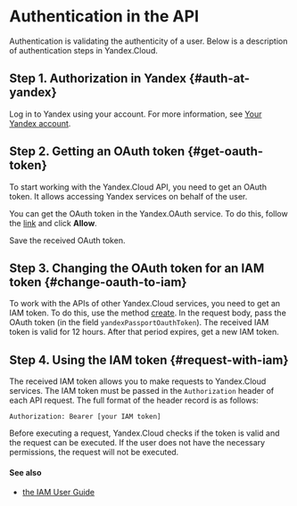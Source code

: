 # Authentication in the API

Authentication is validating the authenticity of a user. Below is a description of authentication steps in
Yandex.Cloud.

## Step 1. Authorization in Yandex {#auth-at-yandex}

Log in to Yandex using your account. For more information, see [Your Yandex account](https://yandex.com/support/passport/auth.html).

## Step 2. Getting an OAuth token {#get-oauth-token}

To start working with the Yandex.Cloud API, you need to get an OAuth token. It allows accessing Yandex services on behalf of the user.

You can get the OAuth token in the Yandex.OAuth service. To do this, follow the [link](https://oauth.yandex.com/authorize?response_type=token&client_id=1a6990aa636648e9b2ef855fa7bec2fb) and click
**Allow**.

Save the received OAuth token.

## Step 3. Changing the OAuth token for an IAM token {#change-oauth-to-iam}

To work with the APIs of other Yandex.Cloud services, you need to get an IAM token. To do this, use the method [create](../iam/api-ref/IamToken/create.md). In the request body, pass the OAuth token (in the field `yandexPassportOauthToken`).
The received IAM token is valid for 12 hours. After that period expires, get a new IAM token.

## Step 4. Using the IAM token {#request-with-iam}

The received IAM token allows you to make requests to Yandex.Cloud services. The IAM token
must be passed in the `Authorization` header of each API request.
The full format of the header record is as follows:

```
Authorization: Bearer [your IAM token]
```

Before executing a request, Yandex.Cloud checks if the token is valid and the request can be executed. If the user does not have the necessary permissions, the request will not be
executed.

#### See also

- [the IAM User Guide](../iam/index.yaml)

